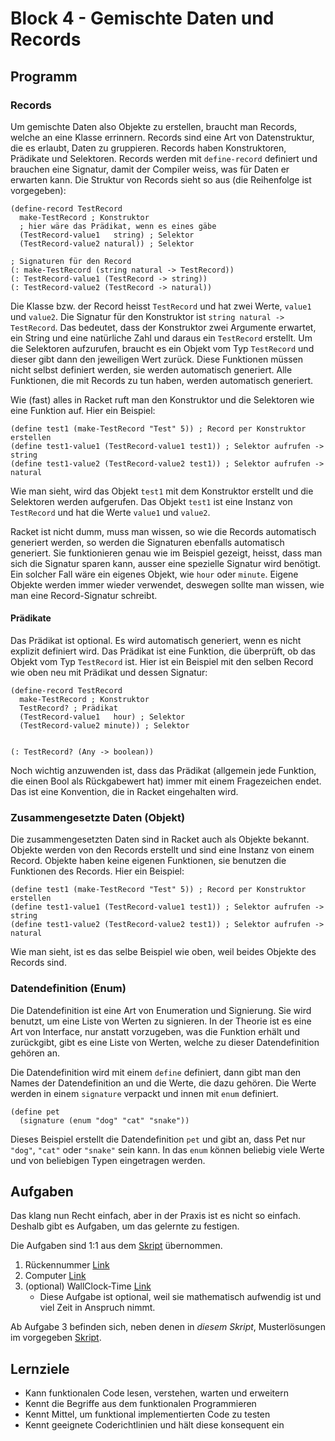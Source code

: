 # Block 4 - Gemischte Daten und Records

## Programm

### Records

Um gemischte Daten also Objekte zu erstellen, braucht man Records, welche an eine Klasse errinnern. Records sind eine Art von Datenstruktur, die es erlaubt, Daten zu gruppieren. Records haben Konstruktoren, Prädikate und Selektoren. Records werden mit `define-record` definiert und brauchen eine Signatur, damit der Compiler weiss, was für Daten er erwarten kann. Die Struktur von Records sieht so aus (die Reihenfolge ist vorgegeben):

```racket
(define-record TestRecord
  make-TestRecord ; Konstruktor
  ; hier wäre das Prädikat, wenn es eines gäbe
  (TestRecord-value1   string) ; Selektor
  (TestRecord-value2 natural)) ; Selektor

; Signaturen für den Record
(: make-TestRecord (string natural -> TestRecord))
(: TestRecord-value1 (TestRecord -> string))
(: TestRecord-value2 (TestRecord -> natural))
```

Die Klasse bzw. der Record heisst `TestRecord` und hat zwei Werte, `value1` und `value2`. Die Signatur für den Konstruktor ist `string natural -> TestRecord`. Das bedeutet, dass der Konstruktor zwei Argumente erwartet, ein String und eine natürliche Zahl und daraus ein `TestRecord` erstellt. Um die Selektoren aufzurufen, braucht es ein Objekt vom Typ `TestRecord` und dieser gibt dann den jeweiligen Wert zurück. Diese Funktionen müssen nicht selbst definiert werden, sie werden automatisch generiert. Alle Funktionen, die mit Records zu tun haben, werden automatisch generiert.

Wie (fast) alles in Racket ruft man den Konstruktor und die Selektoren wie eine Funktion auf. Hier ein Beispiel:

```racket
(define test1 (make-TestRecord "Test" 5)) ; Record per Konstruktor erstellen
(define test1-value1 (TestRecord-value1 test1)) ; Selektor aufrufen -> string
(define test1-value2 (TestRecord-value2 test1)) ; Selektor aufrufen -> natural
```

Wie man sieht, wird das Objekt `test1` mit dem Konstruktor erstellt und die Selektoren werden aufgerufen. Das Objekt `test1` ist eine Instanz von `TestRecord` und hat die Werte `value1` und `value2`.

Racket ist nicht dumm, muss man wissen, so wie die Records automatisch generiert werden, so werden die Signaturen ebenfalls automatisch generiert. Sie funktionieren genau wie im Beispiel gezeigt, heisst, dass man sich die Signatur sparen kann, ausser eine spezielle Signatur wird benötigt. Ein solcher Fall wäre ein eigenes Objekt, wie `hour` oder `minute`. Eigene Objekte werden immer wieder verwendet, deswegen sollte man wissen, wie man eine Record-Signatur schreibt.

#### Prädikate

Das Prädikat ist optional. Es wird automatisch generiert, wenn es nicht explizit definiert wird. Das Prädikat ist eine Funktion, die überprüft, ob das Objekt vom Typ `TestRecord` ist. Hier ist ein Beispiel mit den selben Record wie oben neu mit Prädikat und dessen Signatur:

```racket
(define-record TestRecord
  make-TestRecord ; Konstruktor
  TestRecord? ; Prädikat
  (TestRecord-value1   hour) ; Selektor
  (TestRecord-value2 minute)) ; Selektor


(: TestRecord? (Any -> boolean))
```

Noch wichtig anzuwenden ist, dass das Prädikat (allgemein jede Funktion, die einen Bool als Rückgabewert hat) immer mit einem Fragezeichen endet. Das ist eine Konvention, die in Racket eingehalten wird.

### Zusammengesetzte Daten (Objekt)

Die zusammengesetzten Daten sind in Racket auch als Objekte bekannt. Objekte werden von den Records erstellt und sind eine Instanz von einem Record. Objekte haben keine eigenen Funktionen, sie benutzen die Funktionen des Records. Hier ein Beispiel:

```racket
(define test1 (make-TestRecord "Test" 5)) ; Record per Konstruktor erstellen
(define test1-value1 (TestRecord-value1 test1)) ; Selektor aufrufen -> string
(define test1-value2 (TestRecord-value2 test1)) ; Selektor aufrufen -> natural
```

Wie man sieht, ist es das selbe Beispiel wie oben, weil beides Objekte des Records sind.

### Datendefinition (Enum)

Die Datendefinition ist eine Art von Enumeration und Signierung. Sie wird benutzt, um eine Liste von Werten zu signieren. In der Theorie ist es eine Art von Interface, nur anstatt vorzugeben, was die Funktion erhält und zurückgibt, gibt es eine Liste von Werten, welche zu dieser Datendefinition gehören an.

Die Datendefinition wird mit einem `define` definiert, dann gibt man den Names der Datendefinition an und die Werte, die dazu gehören. Die Werte werden in einem `signature` verpackt und innen mit `enum` definiert.

```racket
(define pet
  (signature (enum "dog" "cat" "snake"))
```

Dieses Beispiel erstellt die Datendefinition `pet` und gibt an, dass Pet nur `"dog"`, `"cat"` oder `"snake"` sein kann. In das `enum` können beliebig viele Werte und von beliebigen Typen eingetragen werden.

## Aufgaben

Das klang nun Recht einfach, aber in der Praxis ist es nicht so einfach. Deshalb gibt es Aufgaben, um das gelernte zu festigen.

Die Aufgaben sind 1:1 aus dem [Skript](../Skript.pdf) übernommen.

1. Rückennummer [Link](../Tasks/2.14_Rückennummer.md)
2. Computer [Link](../Tasks/3.1_Computer.md)
3. (optional) WallClock-Time [Link](../Tasks/3.2_WallClock-Time.md)
   - Diese Aufgabe ist optional, weil sie mathematisch aufwendig ist und viel Zeit in Anspruch nimmt.

Ab Aufgabe 3 befinden sich, neben denen in _diesem Skript_, Musterlösungen im vorgegeben [Skript](../Skript.pdf).

## Lernziele

- Kann funktionalen Code lesen, verstehen, warten und erweitern
- Kennt die Begriffe aus dem funktionalen Programmieren
- Kennt Mittel, um funktional implementierten Code zu testen
- Kennt geeignete Coderichtlinien und hält diese konsequent ein
